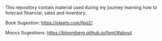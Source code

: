 This repository contain material used during my journey learning how to forecast financial, sales and inventory.

Book Sugestion:
https://otexts.com/fpp2/


Moocs Sugestions:
https://bloomberg.github.io/foml/#about
